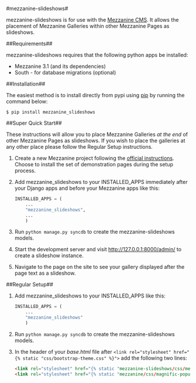 #mezzanine-slideshows#

mezzanine-slideshows is for use with the [Mezzanine CMS](http://mezzanine.jupo.org/). It allows the placement of 
Mezzanine Galleries within other Mezzanine Pages as slideshows.


##Requirements##

mezzanine-slideshows requires that the following python apps be installed:

* Mezzanine 3.1 (and its dependencies)
* South - for database migrations (optional)

##Installation##

The easiest method is to install directly from pypi using [pip](http://www.pip-installer.org/) by 
running the command below:

    $ pip install mezzanine_slideshows

##Super Quick Start##

These instructions will allow you to place Mezzanine Galleries *at the end* of other Mezzanine Pages as slideshows.
If you wish to place the galleries at any other place please follow the Regular Setup instructions.

1. Create a new Mezzanine project following the [official instructions](http://mezzanine.jupo.org/docs/overview.html#installation).
Choose to install the set of demonstration pages during the setup process.

1. Add mezzanine_slideshows to your INSTALLED_APPS immediately after your Django apps and before 
   your Mezzanine apps like this:

    ```python
    INSTALLED_APPS = (
        ...
        "mezzanine_slideshows",
        ...
        )
    ```

1. Run `python manage.py syncdb` to create the mezzanine-slideshows models.

1. Start the development server and visit http://127.0.0.1:8000/admin/ to create a slideshow instance.

1. Navigate to the page on the site to see your gallery displayed after the page text as a slideshow.


##Regular Setup##

1. Add mezzanine_slideshows to your INSTALLED_APPS like this:

    ```python
    INSTALLED_APPS = (
        ...
        "mezzanine_slideshows"
        )
    ```

2. Run `python manage.py syncdb` to create the mezzanine-slideshows models.

1. In the header of your *base.html* file after ``<link rel="stylesheet" href="{% static "css/bootstrap-theme.css" %}">``
add the following two lines:
    ```html
    <link rel="stylesheet" href="{% static "mezzanine-slideshows/css/mezzanine-slideshow.css" %}">
    <link rel="stylesheet" href="{% static "mezzanine/css/magnific-popup.css" %}">
    ```

